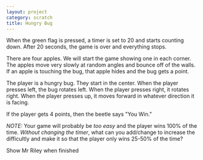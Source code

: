 ```yaml
---
layout: project
category: scratch
title: Hungry Bug
---
```


When the green flag is pressed, a timer is set to 20 and starts counting down. After 20 seconds, the game is over and everything stops.

There are four apples. We will start the game showing one in each corner. The apples move very slowly at random angles and bounce off of the walls. If an apple is touching the bug, that apple hides and the bug gets a point.

The player is a hungry bug. They start in the center. When the player presses left, the bug rotates left. When the player presses right, it rotates right. When the player presses up, it moves forward in whatever direction it is facing.

If the player gets 4 points, then the beetle says "You Win."

*NOTE:* Your game will probably be *too easy* and the player wins 100% of the time. *Without changing the timer*, what can you add/change to increase the difficultly and make it so that the player only wins 25-50% of the time?


Show Mr Riley when finished